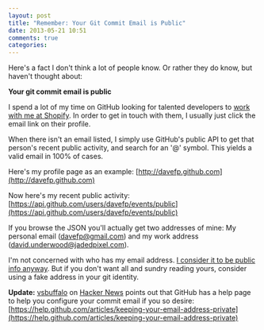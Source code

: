 ```yaml
---
layout: post
title: "Remember: Your Git Commit Email is Public"
date: 2013-05-21 10:51
comments: true
categories:
---
```


Here's a fact I don't think a lot of people know. Or rather they do know, but haven't thought about:

__Your git commit email is public__

I spend a lot of my time on GitHub looking for talented developers to [work with me at Shopify](http://shopify.com/careers). In order to get in touch with them, I usually just click the email link on their profile.

When there isn't an email listed, I simply use GitHub's public API to get that person's recent public activity, and search for an '@' symbol. This yields a valid email in 100% of cases.

Here's my profile page as an example: [http://davefp.github.com](http://davefp.github.com)

Now here's my recent public activity: [https://api.github.com/users/davefp/events/public](https://api.github.com/users/davefp/events/public)

If you browse the JSON you'll actually get two addresses of mine: My personal email (davefp@gmail.com) and my work address (david.underwood@jadedpixel.com).

I'm not concerned with who has my email address. [I consider it to be public info anyway](http://theflyingdeveloper.com/why-i-dont-obfuscate-my-email/). But if you don't want all and sundry reading yours, consider using a fake address in your git identity.

__Update:__ [vsbuffalo](https://news.ycombinator.com/item?id=5745051) on [Hacker News](https://news.ycombinator.com/item?id=5744736) points out that GitHub has a help page to help you configure your commit email if you so desire: [https://help.github.com/articles/keeping-your-email-address-private](https://help.github.com/articles/keeping-your-email-address-private)